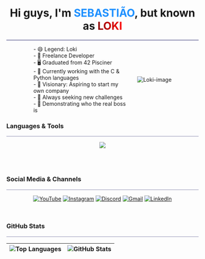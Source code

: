 <h1 align="center">
  Hi guys, I'm <span style="color: dodgerblue; font-weight: bold;">SEBASTIÃO</span>, but known as <span style="background: linear-gradient(to right, darkred, red); -webkit-background-clip: text; color: transparent; font-weight: bold;">LOKI</span>
</h1>

<hr style="background: rgb(100, 100, 150, 0.8); height: 2px; border: none;">

<div style="display: flex; justify-content: center; align-items: center; flex-wrap: wrap;">
  <div style="max-width: 50%; text-align: left;">
    - 😄 Legend: Loki <br>
    - 🔭 Freelance Developer <br>
    - 🖥️ Graduated from 42 Pisciner <br>
    - 🌱 Currently working with the C & Python languages <br>
    - 🚀 Visionary: Aspiring to start my own company <br>
    - 💪 Always seeking new challenges <br>
    - 👊 Demonstrating who the real boss is
  </div>
  <div style="max-width: 50%; text-align: right;">
   <img src="https://raw.githubusercontent.com/MicaelliMedeiros/micaellimedeiros/master/image/computer-illustration.png" alt="Loki-image" style="max-width: 600px; height: auto; margin-left: 20px;"/>
  </div>
</div>

### Languages & Tools

<hr style="background: rgb(100, 100, 150, 0.4); height: 2px; border: none;">

<div align="center">
  <a href="https://skillicons.dev">
    <img src="https://skillicons.dev/icons?i=c,cs,cpp,html,css,js,ts,java,python,git,github,bash,vscode,figma,markdown,mysql,php,nodejs,react,laravel,bootstrap,postman,sublime" />
  </a>
</div>

<br><br>

### Social Media & Channels

<hr style="background: rgb(100, 100, 150, 0.4); height: 2px; border: none;">

<div align="center">

  [![YouTube](https://img.shields.io/badge/YouTube-FF0000?style=for-the-badge&logo=youtube&logoColor=white)](https://www.youtube.com)
  [![Instagram](https://img.shields.io/badge/-Instagram-%23E4405F?style=for-the-badge&logo=instagram&logoColor=white)](https://www.instagram.com/agentehackers/)
  [![Discord](https://img.shields.io/badge/Discord-7289DA?style=for-the-badge&logo=discord&logoColor=white)](https://discord.com/channels/)
  [![Gmail](https://img.shields.io/badge/-Gmail-%23333?style=for-the-badge&logo=gmail&logoColor=white)](mailto:your-email@example.com)
  [![LinkedIn](https://img.shields.io/badge/-LinkedIn-%230077B5?style=for-the-badge&logo=linkedin&logoColor=white)](https://www.linkedin.com/in/sebasti%C3%A3o-de-carvalho-26035b253/)
</div>

<br>

### GitHub Stats

<hr style="background: rgb(100, 100, 150, 0.4); height: 2px; border: none;">

<div align="center">

  | ![Top Languages](https://github-readme-stats.vercel.app/api/top-langs?username=Disaster-Loki&show_icons=true&locale=en&layout=compact&theme=dracula) | ![GitHub Stats](https://github-readme-stats.vercel.app/api?username=Disaster-Loki&show_icons=true&locale=en&theme=dracula) |
  | --- | --- |
</div>
